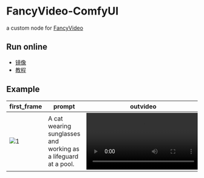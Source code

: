 # FancyVideo-ComfyUI
a custom node for [FancyVideo](https://github.com/360CVGroup/FancyVideo)

## Run online
- [镜像](https://www.xiangongyun.com/image/detail/2d27f239-c8f9-43f6-9156-fb1c06b6e3df)
- [教程]()

## Example

first_frame | prompt | outvideo
--- | --- | --- 
![1](https://github.com/user-attachments/assets/0a4a422d-8d37-4b1a-8272-a7c46c7ceed8) | A cat wearing sunglasses and working as a lifeguard at a pool. | <video src="https://github.com/user-attachments/assets/45bda6a4-0244-4218-90ab-0337a731074c" />
